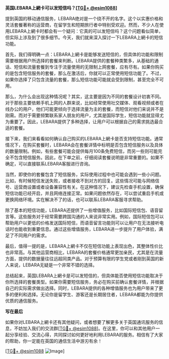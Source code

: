 **英国LEBARA上網卡可以发短信吗？[[TG💪+ @esim1088](https://t.me/s/esim1088)]**

提到英国的移动通信服务，LEBARA绝对是一个绕不开的名字。这个以实惠价格和灵活套餐著称的运营商，在留学生和短期旅行者中特别受欢迎。然而，不少人在使用LEBARA上網卡时都会有一个疑问：它真的可以发短信吗？这个问题看似简单，但实际上涉及到了很多细节。今天，我们就来深入探讨一下LEBARA上網卡的短信功能。

首先，我们得明确一点：LEBARA上網卡是能够发送短信的，但具体的功能和限制需要根据用户所选择的套餐来判断。LEBARA提供的套餐种类繁多，从基础的通话、短信和流量套餐到专注于流量使用的无限制上网套餐，应有尽有。如果你购买的是包含短信服务的套餐，那么在激活后，你就可以正常使用短信功能了。不过，如果你选择了只包含流量的套餐，那么短信功能可能就会受到限制，甚至完全不可用。

那么，为什么会出现这种情况呢？其实，这主要是因为不同的套餐设计初衷不同。对于那些主要依赖手机上网的人群来说，比如经常使用社交媒体、观看视频或者在线办公的用户，他们可能更倾向于选择流量为主的套餐，而短信对他们来说并不是刚需。而对于需要频繁联系家人朋友的用户，尤其是国际学生，短信功能就显得尤为重要了。因此，LEBARA提供了多种选择，让用户可以根据自己的需求挑选最合适的套餐。

接下来，我们来看看如何确认自己购买的LEBARA上網卡是否支持短信功能。通常情况下，在购买套餐时，LEBARA会在套餐详情中标明是否包含短信服务以及具体的数量限制。例如，有些套餐可能会提供每月100条免费短信，而另一些则可能完全不包含短信服务。因此，在下单之前，仔细阅读套餐说明是非常重要的。如果不确定，可以直接联系LEBARA客服进行咨询。

当然，即使你的套餐包含了短信服务，实际使用过程中也可能会遇到一些小问题。比如，有时候短信发送失败，或者接收不到对方的回复。这些情况可能与网络信号、运营商设置或者设备兼容性有关。在这种情况下，建议先检查手机设置，确保短信功能已经开启，并且网络连接正常。如果问题依然存在，可以尝试重启手机或更换网络环境。实在解决不了的话，也可以联系LEBARA客服寻求帮助。

除了基本的短信功能，LEBARA还提供了一些增值服务，比如国际短信包、语音留言等。这些服务对于经常需要跨国沟通的人来说非常实用。例如，国际短信包可以帮助用户以更低的价格发送国际短信，而语音留言功能则可以让用户在无法接听电话时也能收到重要信息。通过这些增值服务，LEBARA进一步提升了用户体验，满足了不同用户的需求。

最后，值得一提的是，LEBARA上網卡不仅在短信功能上表现出色，其整体性价比也非常高。与其他运营商相比，LEBARA的套餐价格通常更加亲民，尤其是在流量方面，提供的数据量往往远超同类产品。对于预算有限的学生党或者刚到英国的新人来说，LEBARA无疑是一个非常不错的选择。

总结起来，英国LEBARA上網卡是可以发短信的，但具体能否使用短信功能取决于你所选择的套餐类型。如果你需要短信服务，务必在购买前确认套餐详情，并根据自己的实际需求做出选择。同时，LEBARA提供的各种增值服务也为用户带来了更多的便利和选择。无论你是留学生、游客还是长期居住者，LEBARA都能为你提供优质的通信服务。

**写在最后**

如果你对LEBARA上網卡还有其他疑问，或者想要了解更多关于英国通讯服务的信息，不妨加入我们的交流群[[TG💪+ @esim1088](https://t.me/s/esim1088)]。在这里，你可以和其他用户一起分享经验、交流心得，共同探讨如何更好地利用LEBARA的服务。相信有了大家的帮助，你一定能在英国的通信生活中游刃有余！

[[TG💪+ @esim1088](https://t.me/s/esim1088) ![Image](https://i.postimg.cc/4NQfJmqS/Snipaste-2025-05-13-00-14-12.png)]